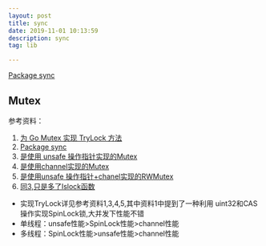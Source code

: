 ```yaml
---
layout: post
title: sync
date: 2019-11-01 10:13:59
description: sync
tag: lib

---
```



[Package sync](http://docscn.studygolang.com/pkg/sync/)
## Mutex
参考资料：
1. [为 Go Mutex 实现 TryLock 方法](https://colobu.com/2017/03/09/implement-TryLock-in-Go/)
2. [Package sync](http://docscn.studygolang.com/pkg/sync/)
3. [是使用 unsafe 操作指针实现的Mutex](https://github.com/rfyiamcool/trylock)
4. [是使用channel实现的Mutex](https://github.com/lrita/gosync)
5. [是使用unsafe 操作指针+chanel实现的RWMutex](https://github.com/subchen/go-trylock)
6. [同3,只是多了Islock函数](https://github.com/LK4D4/trylock/blob/master/trylock.go)

+ 实现TryLock详见参考资料1,3,4,5,其中资料1中提到了一种利用 uint32和CAS操作实现SpinLock锁,大并发下性能不错  
+ 单线程：unsafe性能>SpinLock性能>channel性能  
+ 多线程：SpinLock性能>unsafe性能>channel性能  